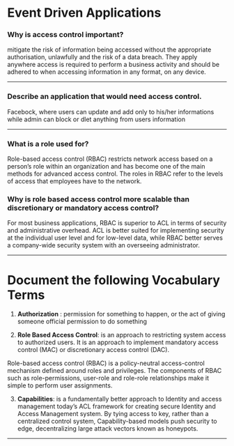 # Event Driven Applications

### Why is access control important? 

 mitigate the risk of information being accessed without the appropriate authorisation, unlawfully and the risk of a data breach. They apply anywhere access is required to perform a business activity and should be adhered to when accessing information in any format, on any device.

***

### Describe an application that would need access control.


Facebock, where users can update and add only to his/her informations while admin can block or dlet anything from users information
***
### What is a role used for?

Role-based access control (RBAC) restricts network access based on a person’s role within an organization and has become one of the main methods for advanced access control. The roles in RBAC refer to the levels of access that employees have to the network.

### Why is role based access control more scalable than discretionary or mandatory access control?

For most business applications, RBAC is superior to ACL in terms of security and administrative overhead. ACL is better suited for implementing security at the individual user level and for low-level data, while RBAC better serves a company-wide security system with an overseeing administrator.

***

# Document the following Vocabulary Terms

1. **Authorization** : permission for something to happen, or the act of giving someone official permission to do something


2. **Role Based Access Control**: is an approach to restricting system access to authorized users. It is an approach to implement mandatory access control (MAC) or discretionary access control (DAC).

Role-based access control (RBAC) is a policy-neutral access-control mechanism defined around roles and privileges. The components of RBAC such as role-permissions, user-role and role-role relationships make it simple to perform user assignments.

3.  **Capabilities**: is a fundamentally better approach to Identity and access management today’s ACL framework for creating secure Identity and Access Management system. By tying access to key, rather than a centralized control system, Capability-based models push security to edge, decentralizing large attack vectors known as honeypots.

***
